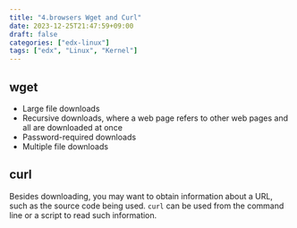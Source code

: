 ```yaml
---
title: "4.browsers Wget and Curl"
date: 2023-12-25T21:47:59+09:00
draft: false
categories: ["edx-linux"]
tags: ["edx", "Linux", "Kernel"]
---
```


## wget

- Large file downloads
- Recursive downloads, where a web page refers to other web pages and all are downloaded at once
- Password-required downloads
- Multiple file downloads

## curl

Besides downloading, you may want to obtain information about a URL, such as the source code being used. `curl` can be used from the command line or a script to read such information.
